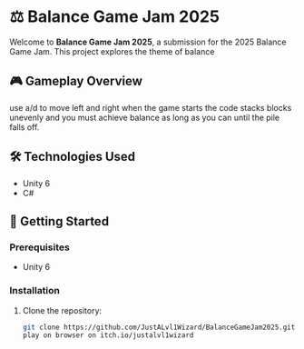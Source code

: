 # ⚖️ Balance Game Jam 2025

Welcome to **Balance Game Jam 2025**, a submission for the 2025 Balance Game Jam. This project explores the theme of balance 

## 🎮 Gameplay Overview

use a/d to move left and right when the game starts the code stacks blocks unevenly and you must achieve balance as long as you can until the pile falls off. 

## 🛠️ Technologies Used

- Unity 6 
- C#

## 🚀 Getting Started

### Prerequisites

- Unity 6

### Installation

1. Clone the repository:
   ```bash
   git clone https://github.com/JustALvl1Wizard/BalanceGameJam2025.git
   play on browser on itch.io/justalvl1wizard
